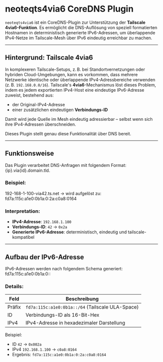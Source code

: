 # neoteqts4via6 CoreDNS Plugin

`neoteqts4via6` ist ein CoreDNS-Plugin zur Unterstützung der **Tailscale 4via6-Funktion**. Es ermöglicht die DNS-Auflösung von speziell formatierten Hostnamen in deterministisch generierte IPv6-Adressen, um überlappende IPv4-Netze im Tailscale-Mesh über IPv6 eindeutig erreichbar zu machen.

---

## Hintergrund: Tailscale 4via6

In komplexeren Tailscale-Setups, z. B. bei Standortvernetzungen oder hybriden Cloud-Umgebungen, kann es vorkommen, dass mehrere Netzwerke identische oder überlappende IPv4-Adressbereiche verwenden (z. B. `192.168.0.0/16`). Tailscale's **4via6**-Mechanismus löst dieses Problem, indem es jedem exportierten IPv4-Host eine eindeutige IPv6-Adresse zuweist, bestehend aus:

- der Original-IPv4-Adresse
- einer zusätzlichen eindeutigen **Verbindungs-ID**

Damit wird jede Quelle im Mesh eindeutig adressierbar – selbst wenn sich ihre IPv4-Adressen überschneiden.

Dieses Plugin stellt genau diese Funktionalität über DNS bereit.

---

## Funktionsweise

Das Plugin verarbeitet DNS-Anfragen mit folgendem Format: {ip}.via{id}.domain.tld.

### Beispiel:
192-168-1-100-via42.ts.net → wird aufgelöst zu: fd7a:115c:a1e0:0b1a:0:2a:c0a8:0164

### Interpretation:

- **IPv4-Adresse**: `192.168.1.100`
- **Verbindungs-ID**: `42` → `0x2a`
- **Generierte IPv6-Adresse**: deterministisch, eindeutig und tailscale-kompatibel

---

## Aufbau der IPv6-Adresse

IPv6-Adressen werden nach folgendem Schema generiert:
fd7a:115c:a1e0:0b1a:0::

### Details:

| Feld       | Beschreibung                                      |
|------------|---------------------------------------------------|
| Präfix     | `fd7a:115c:a1e0:0b1a::/64` (Tailscale ULA-Space)  |
| ID         | Verbindungs-ID als 16-Bit-Hex                     |
| IPv4       | IPv4-Adresse in hexadezimaler Darstellung         |

Beispiel:

- ID `42` → `0x002a`
- IPv4 `192.168.1.100` → `c0a8:0164`
- Ergebnis: `fd7a:115c:a1e0:0b1a:0:2a:c0a8:0164`


